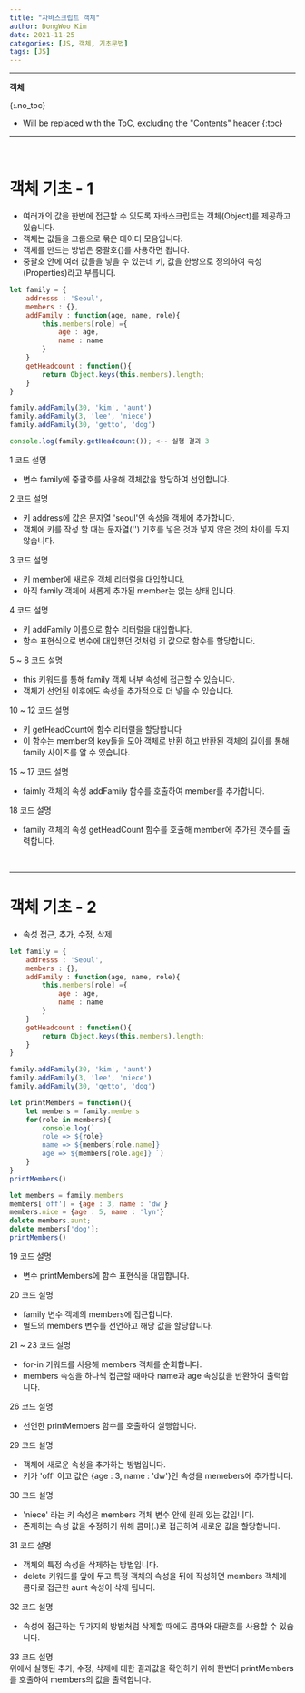 ```yaml
---
title: "자바스크립트 객체"
author: DongWoo Kim
date: 2021-11-25
categories: [JS, 객체, 기초문법]
tags: [JS]
---
```


---
**객체**

{:.no_toc}

* Will be replaced with the ToC, excluding the "Contents" header
{:toc}
---

<br/>

# **객체 기초 - 1**
- 여러개의 값을 한번에 접근할 수 있도록 자바스크립트는 객체(Object)를 제공하고 있습니다.
- 객체는 값들을 그룹으로 묶은 데이터 모음입니다.
- 객체를 만드는 방법은 중괄호{}를 사용하면 됩니다.
- 중괄호 안에 여러 값들을 넣을 수 있는데 키, 값을 한쌍으로 정의하여 속성(Properties)라고 부릅니다.

```js
let family = {
    addresss : 'Seoul',
    members : {},
    addFamily : function(age, name, role){
        this.members[role] ={
            age : age,
            name : name
        }
    }
    getHeadcount : function(){
        return Object.keys(this.members).length;
    }
}

family.addFamily(30, 'kim', 'aunt')
family.addFamily(3, 'lee', 'niece')
family.addFamily(30, 'getto', 'dog')

console.log(family.getHeadcount()); <-- 실행 결과 3
```

1 코드 설명 <br/>
- 변수 family에 중괄호를 사용해 객체값을 할당하여 선언합니다.

2 코드 설명 <br/>
- 키 address에 값은 문자열 'seoul'인 속성을 객체에 추가합니다.
- 객체에 키를 작성 할 때는 문자열('') 기호를 넣은 것과 넣지 않은 것의 차이를 두지 않습니다.

3 코드 설명 <br/>
- 키 member에 새로운 객체 리터럴을 대입합니다.
- 아직 family 객체에 새롭게 추가된 member는 없는 상태 입니다.

4 코드 설명 <br/>
- 키 addFamily 이름으로 함수 리터럴을 대입합니다.
- 함수 표현식으로 변수에 대입했던 것처럼 키 값으로 함수를 할당합니다.

5 ~ 8 코드 설명 <br/>
- this 키워드를 통해 family 객체 내부 속성에 접근할 수 있습니다.
- 객체가 선언된 이후에도 속성을 추가적으로 더 넣을 수 있습니다.

10 ~ 12 코드 설명 <br/>
- 키 getHeadCount에 함수 리터럴을 할당합니다
- 이 함수는 member의 key들을 모아 객체로 반환 하고 반환된 객체의 길이를 통해 family 사이즈를 알 수 있습니다. 

15 ~ 17 코드 설명 <br/>
- faimly 객체의 속성 addFamily 함수를 호출하여 member를 추가합니다.

18 코드 설명 <br/>
- family 객체의 속성 getHeadCount 함수를 호출해 member에 추가된 갯수를 출력합니다.

<br/>

---

# **객체 기초 - 2**
- 속성 접근, 추가, 수정, 삭제

```js
let family = {
    addresss : 'Seoul',
    members : {},
    addFamily : function(age, name, role){
        this.members[role] ={
            age : age,
            name : name
        }
    }
    getHeadcount : function(){
        return Object.keys(this.members).length;
    }
}

family.addFamily(30, 'kim', 'aunt')
family.addFamily(3, 'lee', 'niece')
family.addFamily(30, 'getto', 'dog')

let printMembers = function(){
    let members = family.members
    for(role in members){
        console.log(`
        role => ${role} 
        name => ${members[role.name]} 
        age => ${members[role.age]} `)
    }
}
printMembers()

let members = family.members
members['off'] = {age : 3, name : 'dw'}
members.nice = {age : 5, name : 'lyn'}
delete members.aunt;
delete members['dog'];
printMembers()
```

19 코드 설명 <br/>
- 변수 printMembers에 함수 표현식을 대입합니다.

20 코드 설명 <br/>
- family 변수 객체의 members에 접근합니다.
- 별도의 members 변수를 선언하고 해당 값을 할당합니다.

21 ~ 23 코드 설명 <br/>
- for-in 키워드를 사용해 members 객체를 순회합니다.
- members 속성을 하나씩 접근할 때마다 name과 age 속성값을 반환하여 출력합니다.

26 코드 설명 <br/>
- 선언한 printMembers 함수를 호출하여 실행합니다.

29 코드 설명 <br/>
- 객체에 새로운 속성을 추가하는 방법입니다.
- 키가 'off' 이고 값은 {age : 3, name : 'dw'}인 속성을 memebers에 추가합니다.

30 코드 설명 <br/>
- 'niece' 라는 키 속성은 members 객체 변수 안에 원래 있는 값입니다.
- 존재하는 속성 값을 수정하기 위해 콤마(.)로 접근하여 새로운 값을 할당합니다.

31 코드 설명 <br/>
- 객체의 특정 속성을 삭제하는 방법입니다.
- delete 키워드를 앞에 두고 특정 객체의 속성을 뒤에 작성하면 members 객체에 콤마로 접근한 aunt 속성이 삭제 됩니다.

32 코드 설명 <br/>
- 속성에 접근하는 두가지의 방법처럼 삭제할 때에도 콤마와 대괄호를 사용할 수 있습니다.

33 코드 설명 <br/>
위에서 실행된 추가, 수정, 삭제에 대한 결과값을 확인하기 위해 한번더 printMembers를 호출하여 members의 값을 출력합니다.